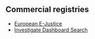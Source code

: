 ## Commercial registries

- [European E-Justice](https://e-justice.europa.eu/home.do)
- [Investigate Dashboard Search](https://investigativedashboard.org/)